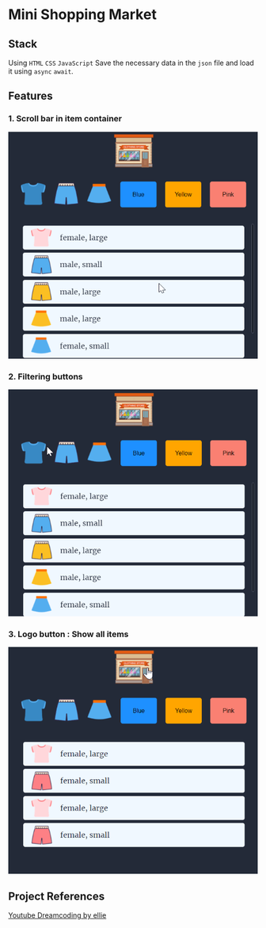 # Mini Shopping Market

## Stack
Using `HTML` `CSS` `JavaScript`
Save the necessary data in the `json` file and load it using `async` `await`. 

## Features
### 1. Scroll bar in item container  
  
![scroll](./img/feature/scroll.gif)  

### 2. Filtering buttons 
 
![filter](./img/feature/filter.gif)  

### 3. Logo button : Show all items  
  
![logo](./img/feature/logo.gif)  

## Project References
[Youtube Dreamcoding by ellie](https://youtu.be/We2Kv1HMGvc, "Dreamcoding by ellie")

